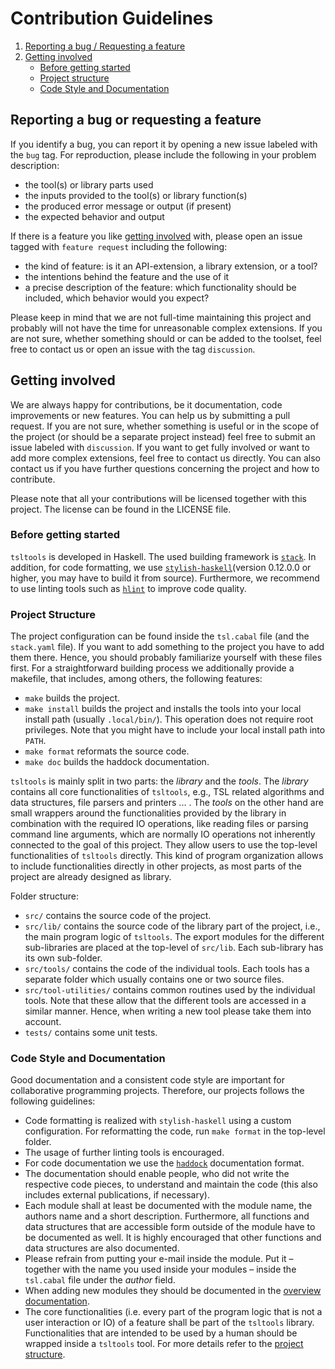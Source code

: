 # Contribution Guidelines

1. [Reporting a bug / Requesting a feature](#reporting-a-bug-or-requesting-a-feature)
2. [Getting involved](#getting-involved)
    * [Before getting started](#before-getting-started)
    * [Project structure](#project-structure)
    * [Code Style and Documentation](#code-style-and-documentation)

## Reporting a bug or requesting a feature

If you identify a bug, you can report it by opening a new issue labeled with the `bug` tag. For reproduction, please include the following in your problem description:
* the tool(s) or library parts used
* the inputs provided to the tool(s) or library function(s)
* the produced error message or output (if present)
* the expected behavior and output

If there is a feature you like [getting involved](#getting-involved) with, please open an issue tagged with `feature request` including the following:
* the kind of feature: is it an API-extension, a library extension, or a tool?
* the intentions behind the feature and the use of it
* a precise description of the feature: which functionality should be included, which behavior would you expect?

Please keep in mind that we are not full-time maintaining this project and probably will not have the time for unreasonable complex extensions. If you are not sure, whether something should or can be added to the toolset, feel free to contact us or open an issue with the tag `discussion`.

## Getting involved

We are always happy for contributions, be it documentation, code improvements or new features. You can help us by submitting a pull request. If you are not sure, whether something is useful or in the scope of the project (or should be a separate project instead) feel free to submit an issue labeled with `discussion`. If you want to get fully involved or want to add more complex extensions, feel free to contact us directly. You can also contact us if you have further questions concerning the project and how to contribute.

Please note that all your contributions will be licensed together with this  project. The license can be found in the LICENSE file.

### Before getting started

`tsltools` is developed in Haskell. The used building framework is [`stack`](https://docs.haskellstack.org/en/stable/README/). In addition, for code formatting, we use [`stylish-haskell`](https://github.com/jaspervdj/stylish-haskell)(version 0.12.0.0 or higher, you may have to build it from source). Furthermore, we recommend to use linting tools such as [`hlint`](https://hackage.haskell.org/package/hlint) to improve code quality.

### Project Structure

The project configuration can be found inside the `tsl.cabal` file (and the `stack.yaml` file). If you want to add something to the project you have to add them there. Hence, you should probably familiarize yourself with these files first. For a straightforward building process we additionally provide a makefile, that includes, among others, the following features:
* `make` builds the project.
* `make install` builds the project and installs the tools into your local install path (usually `.local/bin/`). This operation does not require root privileges. Note that you might have to include your local install path into `PATH`.
* `make format` reformats the source code.
* `make doc` builds the haddock documentation.

`tsltools` is mainly split in two parts: the *library* and the *tools*. The *library* contains all core functionalities of `tsltools`, e.g., TSL related algorithms and data structures, file parsers and printers ... . The *tools* on the other hand are small wrappers around the functionalities provided by the library in combination with the required IO operations, like reading files or parsing command line arguments, which are normally IO operations not inherently connected to the goal of this project. They allow users to use the top-level functionalities of `tsltools` directly. This kind of program organization allows to include functionalities directly in other projects, as most parts of the project are already designed as library.

Folder structure:
* `src/` contains the source code of the project.
* `src/lib/` contains the source code of the library part of the project, i.e., the main program logic of `tsltools`. The export modules for the different sub-libraries are placed at the top-level of `src/lib`. Each sub-library has its own sub-folder.
* `src/tools/` contains the code of the individual tools. Each tools has a separate folder which usually contains one or two source files.
* `src/tool-utilities/` contains common routines used by the individual tools. Note that these allow that the different tools are accessed in a similar manner. Hence, when writing a new tool please take them into account.
* `tests/` contains some unit tests.

### Code Style and Documentation

Good documentation and a consistent code style are important for collaborative programming projects. Therefore, our projects follows the following guidelines:

* Code formatting is realized with `stylish-haskell` using a custom configuration. For reformatting the code, run `make format` in the top-level folder.
* The usage of further linting tools is encouraged.
* For code documentation we use the [`haddock`](https://haskell-haddock.readthedocs.io/en/latest/index.html) documentation format.
* The documentation should enable people, who did not write the respective code pieces, to understand and maintain the code (this also includes external publications, if necessary).
* Each module shall at least be documented with the module name, the authors name and a short description. Furthermore, all functions and data structures that are accessible form outside of the module have to be documented as well. It is highly encouraged that other functions and data structures are also documented.
* Please refrain from putting your e-mail inside the module. Put it – together with the name you used inside your modules – inside the `tsl.cabal` file under the *author* field.
* When adding new modules they should be documented in the [overview documentation](./DOCUMENTATION.md).
* The core functionalities (i.e. every part of the program logic that is not a user interaction or IO) of a feature shall be part of the `tsltools` library. Functionalities that are intended to be used by a human should be wrapped inside a `tsltools` tool. For more details refer to the [project structure](#project-structure).
